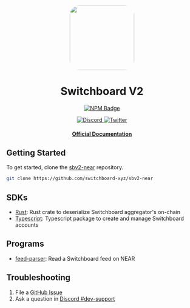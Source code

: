 <div align="center">
  <img height="170" style="border-radius:25px" src="https://github.com/switchboard-xyz/sbv2-core/raw/main/website/static/img/icons/switchboard/avatar.svg" />

  <h1>Switchboard V2</h1>

  <p>
	<a href="https://www.npmjs.com/package/@switchboard-xyz/near.js">
    <img alt="NPM Badge" src="https://img.shields.io/github/package-json/v/switchboard-xyz/sbv2-near?color=red&filename=javascript%2Fnear.js%2Fpackage.json&label=%40switchboard-xyz%2Fnear.js&logo=npm">
  </a>
  </p>

  <p>
    <a href="https://discord.gg/switchboardxyz">
      <img alt="Discord" src="https://img.shields.io/discord/841525135311634443?color=blueviolet&logo=discord&logoColor=white">
    </a>
    <a href="https://twitter.com/switchboardxyz">
      <img alt="Twitter" src="https://img.shields.io/twitter/follow/switchboardxyz?label=Follow+Switchboard" />
    </a>
  </p>

  <h4>
    <a href="https://docs.switchboard.xyz/">Official Documentation</a>
  </h4>
</div>

## Getting Started

To get started, clone the
[sbv2-near](https://github.com/switchboard-xyz/sbv2-near) repository.

```bash
git clone https://github.com/switchboard-xyz/sbv2-near
```

## SDKs

- [Rust](/rust/sbv2-near/): Rust crate to deserialize Switchboard aggregator's
  on-chain
- [Typescript](/javascript/near.js/): Typescript package to create and manage
  Switchboard accounts

## Programs

- [feed-parser](/programs/feed-parser/): Read a Switchboard feed on NEAR

## Troubleshooting

1. File a
   [GitHub Issue](https://github.com/switchboard-xyz/sbv2-near/issues/new)
2. Ask a question in
   [Discord #dev-support](https://discord.com/channels/841525135311634443/984343400377647144)
